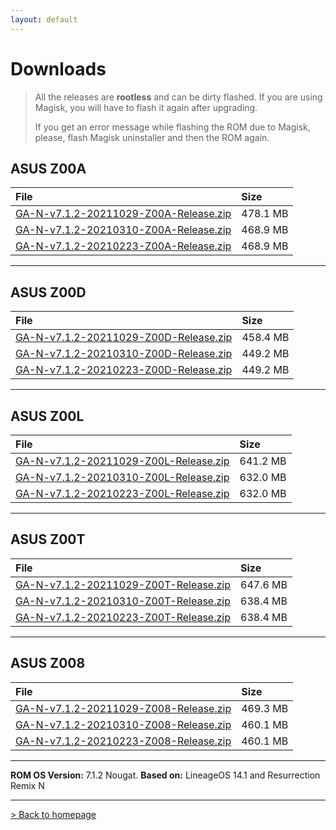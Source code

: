 ```yaml
---
layout: default
---
```


# Downloads

> All the releases are **rootless** and can be dirty flashed. If you are using Magisk, you will have to flash it again after upgrading.
>
>  If you get an error message while flashing the ROM due to Magisk, please, flash Magisk uninstaller and then the ROM again.



## ASUS Z00A

| File                                            | Size          |
|:------------------------------------------------|:------------------|
| [GA-N-v7.1.2-20211029-Z00A-Release.zip](https://sourceforge.net/projects/groovyandroid/files/Z00A/GA-N-v7.1.2-20211029-Z00A-Release.zip/download)           | 478.1 MB |
| [GA-N-v7.1.2-20210310-Z00A-Release.zip](https://sourceforge.net/projects/groovyandroid/files/Z00A/GA-N-v7.1.2-20210310-Z00A-Release.zip/download)           | 468.9 MB |
| [GA-N-v7.1.2-20210223-Z00A-Release.zip](https://sourceforge.net/projects/groovyandroid/files/Z00A/GA-N-v7.1.2-20210223-Z00A-Release.zip/download)           | 468.9 MB |

* * *

## ASUS Z00D

| File                                            | Size          |
|:------------------------------------------------|:------------------|
| [GA-N-v7.1.2-20211029-Z00D-Release.zip](https://sourceforge.net/projects/groovyandroid/files/Z00D/GA-N-v7.1.2-20211029-Z00D-Release.zip/download)           | 458.4 MB |
| [GA-N-v7.1.2-20210310-Z00D-Release.zip](https://sourceforge.net/projects/groovyandroid/files/Z00D/GA-N-v7.1.2-20210310-Z00D-Release.zip/download)           | 449.2 MB |
| [GA-N-v7.1.2-20210223-Z00D-Release.zip](https://sourceforge.net/projects/groovyandroid/files/Z00D/GA-N-v7.1.2-20210223-Z00D-Release.zip/download)           | 449.2 MB |

* * *

## ASUS Z00L

| File                                            | Size          |
|:------------------------------------------------|:------------------|
| [GA-N-v7.1.2-20211029-Z00L-Release.zip](https://sourceforge.net/projects/groovyandroid/files/Z00L/GA-N-v7.1.2-20211029-Z00L-Release.zip/download)           | 641.2 MB |
| [GA-N-v7.1.2-20210310-Z00L-Release.zip](https://sourceforge.net/projects/groovyandroid/files/Z00L/GA-N-v7.1.2-20210310-Z00L-Release.zip/download)           | 632.0 MB |
| [GA-N-v7.1.2-20210223-Z00L-Release.zip](https://sourceforge.net/projects/groovyandroid/files/Z00L/GA-N-v7.1.2-20210223-Z00L-Release.zip/download)           | 632.0 MB |

* * *

## ASUS Z00T

| File                                            | Size          |
|:------------------------------------------------|:------------------|
| [GA-N-v7.1.2-20211029-Z00T-Release.zip](https://sourceforge.net/projects/groovyandroid/files/Z00T/GA-N-v7.1.2-20211029-Z00T-Release.zip/download)           | 647.6 MB |
| [GA-N-v7.1.2-20210310-Z00T-Release.zip](https://sourceforge.net/projects/groovyandroid/files/Z00T/GA-N-v7.1.2-20210310-Z00T-Release.zip/download)           | 638.4 MB |
| [GA-N-v7.1.2-20210223-Z00T-Release.zip](https://sourceforge.net/projects/groovyandroid/files/Z00T/GA-N-v7.1.2-20210223-Z00T-Release.zip/download)           | 638.4 MB |

* * *

## ASUS Z008

| File                                            | Size          |
|:------------------------------------------------|:------------------|
| [GA-N-v7.1.2-20211029-Z008-Release.zip](https://sourceforge.net/projects/groovyandroid/files/Z008/GA-N-v7.1.2-20211029-Z008-Release.zip/download)           | 469.3 MB |
| [GA-N-v7.1.2-20210310-Z008-Release.zip](https://sourceforge.net/projects/groovyandroid/files/Z008/GA-N-v7.1.2-20210310-Z008-Release.zip/download)           | 460.1 MB |
| [GA-N-v7.1.2-20210223-Z008-Release.zip](https://sourceforge.net/projects/groovyandroid/files/Z008/GA-N-v7.1.2-20210223-Z008-Release.zip/download)           | 460.1 MB |

* * *

**ROM OS Version:** 7.1.2 Nougat. **Based on:** LineageOS 14.1 and Resurrection Remix N

* * *

[> Back to homepage](./)
